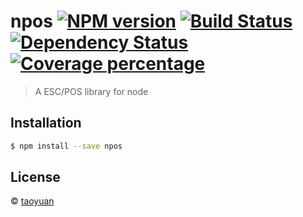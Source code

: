 # npos [![NPM version][npm-image]][npm-url] [![Build Status][travis-image]][travis-url] [![Dependency Status][daviddm-image]][daviddm-url] [![Coverage percentage][coveralls-image]][coveralls-url]
> A ESC/POS library for node

## Installation

```sh
$ npm install --save npos
```

## License

 © [taoyuan]()

[npm-image]: https://badge.fury.io/js/npos.svg
[npm-url]: https://npmjs.org/package/npos
[travis-image]: https://travis-ci.org/taoyuan/npos.svg?branch=master
[travis-url]: https://travis-ci.org/taoyuan/npos
[daviddm-image]: https://david-dm.org/taoyuan/npos.svg?theme=shields.io
[daviddm-url]: https://david-dm.org/taoyuan/npos
[coveralls-image]: https://coveralls.io/repos/taoyuan/npos/badge.svg
[coveralls-url]: https://coveralls.io/r/taoyuan/npos

